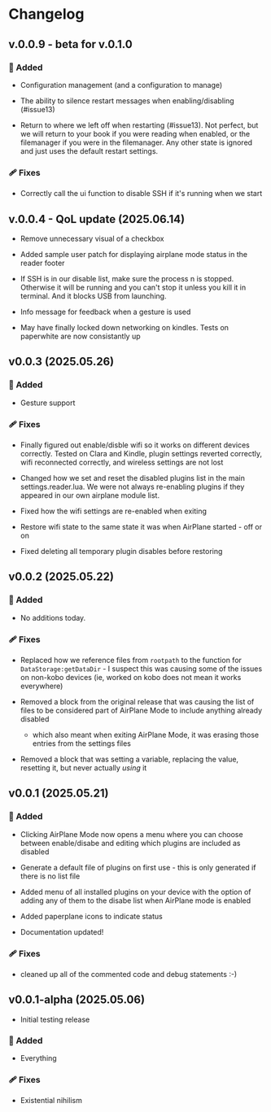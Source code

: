 # Changelog

## v.0.0.9 - beta for v.0.1.0

### 🚀 Added

- Configuration management (and a configuration to manage)

- The ability to silence restart messages when enabling/disabling (#issue13)

- Return to where we left off when restarting (#issue13). Not perfect, but we will return to your book if you were reading when enabled, or the filemanager if you were in the filemanager. Any other state is ignored and just uses the default restart settings.

### 🩹 Fixes

- Correctly call the ui function to disable SSH if it's running when we start

## v.0.0.4 - QoL update (2025.06.14)

- Remove unnecessary visual of a checkbox

- Added sample user patch for displaying airplane mode status in the reader footer

- If SSH is in our disable list, make sure the process n is stopped. Otherwise it will be running and you can't stop it unless you kill it in terminal. And it blocks USB from launching.

- Info message for feedback when a gesture is used

- May have finally locked down networking on kindles. Tests on paperwhite are now consistantly up

## v0.0.3 (2025.05.26)

### 🚀 Added

- Gesture support

### 🩹 Fixes

- Finally figured out enable/disble wifi so it works on different devices correctly. Tested on Clara and Kindle, plugin settings reverted correctly, wifi reconnected correctly, and wireless settings are not lost

- Changed how we set and reset the disabled plugins list in the main settings.reader.lua. We were not always re-enabling plugins if they appeared in our own airplane module list.

- Fixed how the wifi settings are re-enabled when exiting

- Restore wifi state to the same state it was when AirPlane started - off or on

- Fixed deleting all temporary plugin disables before restoring

## v0.0.2 (2025.05.22)

### 🚀 Added

- No additions today.

### 🩹 Fixes

- Replaced how we reference files from `rootpath` to the function for
  `DataStorage:getDataDir` - I suspect this was causing some of the issues on
  non-kobo devices (ie, worked on kobo does not mean it works everywhere)
- Removed a block from the original release that was causing the list of files
  to be considered part of AirPlane Mode to include anything already disabled
  - which also meant when exiting AirPlane Mode, it was erasing those entries
    from the settings files

- Removed a block that was setting a variable, replacing the value, resetting it, but never actually _using_ it

## v0.0.1 (2025.05.21)

### 🚀 Added

- Clicking AirPlane Mode now opens a menu where you can choose between
  enable/disabe and editing which plugins are included as disabled

- Generate a default file of plugins on first use - this is only generated if
  there is no list file

- Added menu of all installed plugins on your device with the option of adding
  any of them to the disabe list when AirPlane mode is enabled

- Added paperplane icons to indicate status

- Documentation updated!

### 🩹 Fixes

- cleaned up all of the commented code and debug statements :-)

## v0.0.1-alpha (2025.05.06)

- Initial testing release

### 🚀 Added

- Everything

### 🩹 Fixes

- Existential nihilism

